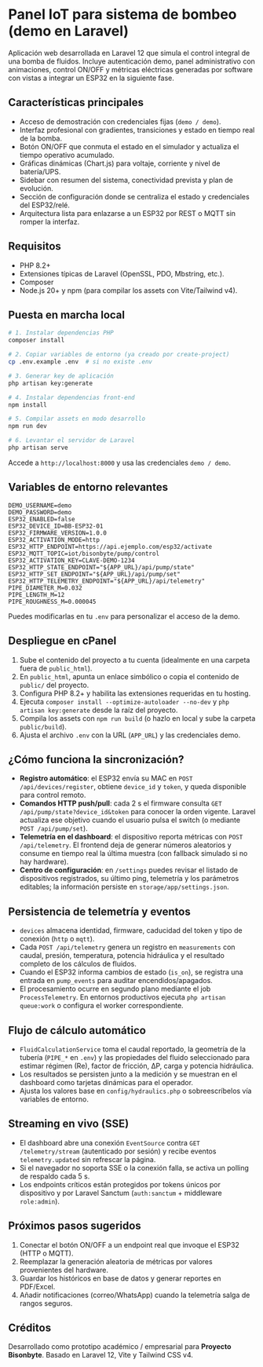 # Panel IoT para sistema de bombeo (demo en Laravel)

Aplicación web desarrollada en Laravel 12 que simula el control integral de una bomba de fluidos. Incluye autenticación demo, panel administrativo con animaciones, control ON/OFF y métricas eléctricas generadas por software con vistas a integrar un ESP32 en la siguiente fase.

## Características principales

- Acceso de demostración con credenciales fijas (`demo / demo`).
- Interfaz profesional con gradientes, transiciones y estado en tiempo real de la bomba.
- Botón ON/OFF que conmuta el estado en el simulador y actualiza el tiempo operativo acumulado.
- Gráficas dinámicas (Chart.js) para voltaje, corriente y nivel de batería/UPS.
- Sidebar con resumen del sistema, conectividad prevista y plan de evolución.
- Sección de configuración donde se centraliza el estado y credenciales del ESP32/relé.
- Arquitectura lista para enlazarse a un ESP32 por REST o MQTT sin romper la interfaz.

## Requisitos

- PHP 8.2+
- Extensiones típicas de Laravel (OpenSSL, PDO, Mbstring, etc.).
- Composer
- Node.js 20+ y npm (para compilar los assets con Vite/Tailwind v4).

## Puesta en marcha local

```bash
# 1. Instalar dependencias PHP
composer install

# 2. Copiar variables de entorno (ya creado por create-project)
cp .env.example .env  # si no existe .env

# 3. Generar key de aplicación
php artisan key:generate

# 4. Instalar dependencias front-end
npm install

# 5. Compilar assets en modo desarrollo
npm run dev

# 6. Levantar el servidor de Laravel
php artisan serve
```

Accede a `http://localhost:8000` y usa las credenciales `demo / demo`.

## Variables de entorno relevantes

```env
DEMO_USERNAME=demo
DEMO_PASSWORD=demo
ESP32_ENABLED=false
ESP32_DEVICE_ID=BB-ESP32-01
ESP32_FIRMWARE_VERSION=1.0.0
ESP32_ACTIVATION_MODE=http
ESP32_HTTP_ENDPOINT=https://api.ejemplo.com/esp32/activate
ESP32_MQTT_TOPIC=iot/bisonbyte/pump/control
ESP32_ACTIVATION_KEY=CLAVE-DEMO-1234
ESP32_HTTP_STATE_ENDPOINT="${APP_URL}/api/pump/state"
ESP32_HTTP_SET_ENDPOINT="${APP_URL}/api/pump/set"
ESP32_HTTP_TELEMETRY_ENDPOINT="${APP_URL}/api/telemetry"
PIPE_DIAMETER_M=0.032
PIPE_LENGTH_M=12
PIPE_ROUGHNESS_M=0.000045
```

Puedes modificarlas en tu `.env` para personalizar el acceso de la demo.

## Despliegue en cPanel

1. Sube el contenido del proyecto a tu cuenta (idealmente en una carpeta fuera de `public_html`).
2. En `public_html`, apunta un enlace simbólico o copia el contenido de `public/` del proyecto.
3. Configura PHP 8.2+ y habilita las extensiones requeridas en tu hosting.
4. Ejecuta `composer install --optimize-autoloader --no-dev` y `php artisan key:generate` desde la raíz del proyecto.
5. Compila los assets con `npm run build` (o hazlo en local y sube la carpeta `public/build`).
6. Ajusta el archivo `.env` con la URL (`APP_URL`) y las credenciales demo.

## ¿Cómo funciona la sincronización?

- **Registro automático**: el ESP32 envía su MAC en `POST /api/devices/register`, obtiene `device_id` y `token`, y queda disponible para control remoto.
- **Comandos HTTP push/pull**: cada 2&nbsp;s el firmware consulta `GET /api/pump/state?device_id&token` para conocer la orden vigente. Laravel actualiza ese objetivo cuando el usuario pulsa el switch (o mediante `POST /api/pump/set`).
- **Telemetría en el dashboard**: el dispositivo reporta métricas con `POST /api/telemetry`. El frontend deja de generar números aleatorios y consume en tiempo real la última muestra (con fallback simulado si no hay hardware).
- **Centro de configuración**: en `/settings` puedes revisar el listado de dispositivos registrados, su último ping, telemetría y los parámetros editables; la información persiste en `storage/app/settings.json`.

## Persistencia de telemetría y eventos

- `devices` almacena identidad, firmware, caducidad del token y tipo de conexión (`http` o `mqtt`).
- Cada `POST /api/telemetry` genera un registro en `measurements` con caudal, presión, temperatura, potencia hidráulica y el resultado completo de los cálculos de fluidos.
- Cuando el ESP32 informa cambios de estado (`is_on`), se registra una entrada en `pump_events` para auditar encendidos/apagados.
- El procesamiento ocurre en segundo plano mediante el job `ProcessTelemetry`. En entornos productivos ejecuta `php artisan queue:work` o configura el worker correspondiente.

## Flujo de cálculo automático

- `FluidCalculationService` toma el caudal reportado, la geometría de la tubería (`PIPE_*` en `.env`) y las propiedades del fluido seleccionado para estimar régimen (Re), factor de fricción, ΔP, carga y potencia hidráulica.
- Los resultados se persisten junto a la medición y se muestran en el dashboard como tarjetas dinámicas para el operador.
- Ajusta los valores base en `config/hydraulics.php` o sobreescríbelos vía variables de entorno.

## Streaming en vivo (SSE)

- El dashboard abre una conexión `EventSource` contra `GET /telemetry/stream` (autenticado por sesión) y recibe eventos `telemetry.updated` sin refrescar la página.
- Si el navegador no soporta SSE o la conexión falla, se activa un polling de respaldo cada 5&nbsp;s.
- Los endpoints críticos están protegidos por tokens únicos por dispositivo y por Laravel Sanctum (`auth:sanctum` + middleware `role:admin`).

## Próximos pasos sugeridos

1. Conectar el botón ON/OFF a un endpoint real que invoque el ESP32 (HTTP o MQTT).
2. Reemplazar la generación aleatoria de métricas por valores provenientes del hardware.
3. Guardar los históricos en base de datos y generar reportes en PDF/Excel.
4. Añadir notificaciones (correo/WhatsApp) cuando la telemetría salga de rangos seguros.

## Créditos

Desarrollado como prototipo académico / empresarial para **Proyecto Bisonbyte**. Basado en Laravel 12, Vite y Tailwind CSS v4.
